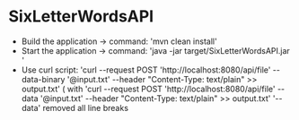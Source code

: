 # SixLetterWordsAPI

- Build the application -> command: 'mvn clean install'
- Start the application -> command: 'java -jar target/SixLetterWordsAPI.jar '
- Use curl script: 'curl --request POST 'http://localhost:8080/api/file' --data-binary '@input.txt' --header "Content-Type: text/plain" >> output.txt'
  ( with 'curl --request POST 'http://localhost:8080/api/file' --data '@input.txt' --header "Content-Type: text/plain" >> output.txt' '--data' removed all line breaks
